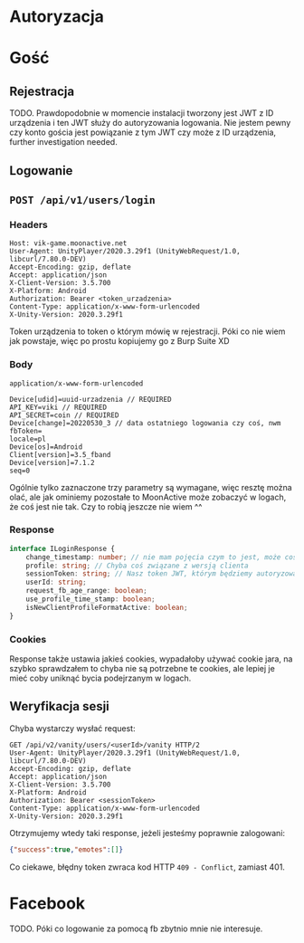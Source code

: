 # Autoryzacja

# Gość
## Rejestracja
TODO. Prawdopodobnie w momencie instalacji tworzony jest JWT z ID urządzenia i ten JWT służy do autoryzowania logowania. Nie jestem pewny czy konto gościa jest powiązanie z tym JWT czy może z ID urządzenia, further investigation needed.

## Logowanie

## `POST /api/v1/users/login`

### Headers
```http
Host: vik-game.moonactive.net
User-Agent: UnityPlayer/2020.3.29f1 (UnityWebRequest/1.0, libcurl/7.80.0-DEV)
Accept-Encoding: gzip, deflate
Accept: application/json
X-Client-Version: 3.5.700
X-Platform: Android
Authorization: Bearer <token_urzadzenia>
Content-Type: application/x-www-form-urlencoded
X-Unity-Version: 2020.3.29f1
```
Token urządzenia to token o którym mówię w rejestracji. Póki co nie wiem jak powstaje, więc po prostu kopiujemy go z Burp Suite XD

### Body
`application/x-www-form-urlencoded`
```
Device[udid]=uuid-urzadzenia // REQUIRED
API_KEY=viki // REQUIRED
API_SECRET=coin // REQUIRED
Device[change]=20220530_3 // data ostatniego logowania czy coś, nwm
fbToken=
locale=pl
Device[os]=Android
Client[version]=3.5_fband
Device[version]=7.1.2
seq=0
```
Ogólnie tylko zaznaczone trzy parametry są wymagane, więc resztę można olać, ale jak ominiemy pozostałe to MoonActive może zobaczyć w logach, że coś jest nie tak. Czy to robią jeszcze nie wiem ^^

### Response
```ts
interface ILoginResponse {
    change_timestamp: number; // nie mam pojęcia czym to jest, może coś powiązane z Device[change]. Not sure.
    profile: string; // Chyba coś związane z wersją clienta
    sessionToken: string; // Nasz token JWT, którym będziemy autoryzować requesty
    userId: string;
    request_fb_age_range: boolean;
    use_profile_time_stamp: boolean;
    isNewClientProfileFormatActive: boolean;
}
```

### Cookies
Response także ustawia jakieś cookies, wypadałoby używać cookie jara, na szybko sprawdzałem to chyba nie są potrzebne te cookies, ale lepiej je mieć coby uniknąć bycia podejrzanym w logach.

## Weryfikacja sesji
Chyba wystarczy wysłać request:
```http
GET /api/v2/vanity/users/<userId>/vanity HTTP/2
User-Agent: UnityPlayer/2020.3.29f1 (UnityWebRequest/1.0, libcurl/7.80.0-DEV)
Accept-Encoding: gzip, deflate
Accept: application/json
X-Client-Version: 3.5.700
X-Platform: Android
Authorization: Bearer <sessionToken>
Content-Type: application/x-www-form-urlencoded
X-Unity-Version: 2020.3.29f1
```
Otrzymujemy wtedy taki response, jeżeli jesteśmy poprawnie zalogowani:
```json
{"success":true,"emotes":[]}
```
Co ciekawe, błędny token zwraca kod HTTP `409 - Conflict`, zamiast 401.

# Facebook
TODO. Póki co logowanie za pomocą fb zbytnio mnie nie interesuje.